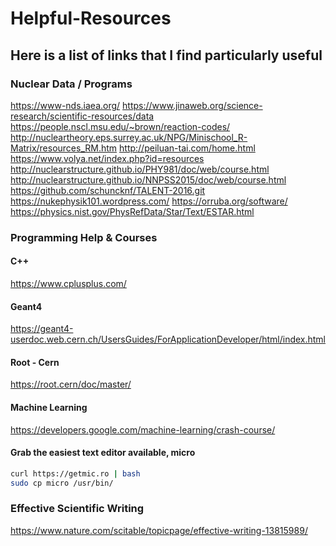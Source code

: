 # Helpful-Resources
## Here is a list of links that I find particularly useful 

### Nuclear Data / Programs
<https://www-nds.iaea.org/>
<https://www.jinaweb.org/science-research/scientific-resources/data>
<https://people.nscl.msu.edu/~brown/reaction-codes/>
<http://nucleartheory.eps.surrey.ac.uk/NPG/Minischool_R-Matrix/resources_RM.htm>
<http://peiluan-tai.com/home.html>
<https://www.volya.net/index.php?id=resources>
<http://nuclearstructure.github.io/PHY981/doc/web/course.html>
<http://nuclearstructure.github.io/NNPSS2015/doc/web/course.html>
<https://github.com/schuncknf/TALENT-2016.git>
<https://nukephysik101.wordpress.com/>
<https://orruba.org/software/>
<https://physics.nist.gov/PhysRefData/Star/Text/ESTAR.html>


### Programming Help & Courses

#### C++ 
<https://www.cplusplus.com/>

#### Geant4 
<https://geant4-userdoc.web.cern.ch/UsersGuides/ForApplicationDeveloper/html/index.html>

#### Root - Cern
<https://root.cern/doc/master/>

#### Machine Learning
<https://developers.google.com/machine-learning/crash-course/>

#### Grab the easiest text editor available, micro
```bash
curl https://getmic.ro | bash
sudo cp micro /usr/bin/
```

### Effective Scientific Writing
<https://www.nature.com/scitable/topicpage/effective-writing-13815989/>
